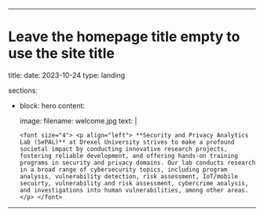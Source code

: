 ---

# Leave the homepage title empty to use the site title
title: 
date: 2023-10-24
type: landing

sections:
  - block: hero
    content:
       
      image:
        filename: welcome.jpg
      text: |
     
      
        <font size="4"> <p align="left"> **Security and Privacy Analytics Lab (SePAL)** at Drexel University strives to make a profound societal impact by conducting innovative research projects,  fostering reliable development, and offering hands-on training programs in security and privacy domains. Our lab conducts research in a broad range of cybersecurity topics, including program analysis, vulnerability detection, risk assessment, IoT/mobile secuirty, vulnerability and risk assessment, cybercrime analysis, and investigations into human vulnerabilities, among other areas. </p> </font> 
        
     
---